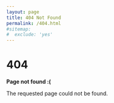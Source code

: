 ```yaml
---
layout: page
title: 404 Not Found
permalink: /404.html
#sitemap:
#  exclude: 'yes'
---
```

<h1>404</h1>
<p><strong>Page not found :(</strong></p>
<p>The requested page could not be found.</p>
